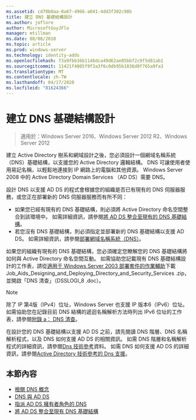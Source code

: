 ```yaml
---
ms.assetid: cd70b0aa-0a67-4966-a041-4dd3f302c98b
title: 建立 DNS 基礎結構設計
ms.author: joflore
author: MicrosoftGuyJFlo
manager: mtillman
ms.date: 08/08/2018
ms.topic: article
ms.prod: windows-server
ms.technology: identity-adds
ms.openlocfilehash: f3a9fbb36b1146dca49d62ae05bbf2c9f5d81ab1
ms.sourcegitcommit: 11421f4005f9f3a3f6c0db95b1836d0f765a9fa3
ms.translationtype: MT
ms.contentlocale: zh-TW
ms.lasthandoff: 04/17/2020
ms.locfileid: "81624366"
---
```

# <a name="creating-a-dns-infrastructure-design"></a>建立 DNS 基礎結構設計

> 適用於：Windows Server 2016、Windows Server 2012 R2、Windows Server 2012

建立 Active Directory 樹系和網域設計之後，您必須設計一個網域名稱系統（DNS）基礎結構，以支援您的 Active Directory 邏輯結構。 DNS 可讓使用者使用易記名稱，以輕鬆地連接到 IP 網路上的電腦和其他資源。 Windows Server 2008 中的 Active Directory Domain Services （AD DS）需要 DNS。

設計 DNS 以支援 AD DS 的程式會根據您的組織是否已有現有的 DNS 伺服器服務，或您正在部署新的 DNS 伺服器服務而有所不同：

- 如果您已經有現有的 DNS 基礎結構，則必須將 Active Directory 命名空間整合到該環境中。 如需詳細資訊，請參閱[將 AD DS 整合至現有的 DNS 基礎結構](../../ad-ds/plan/Integrating-AD-DS-into-an-Existing-DNS-Infrastructure.md)。
- 若您沒有 DNS 基礎結構，則必須指定並部署新的 DNS 基礎結構以支援 AD DS。 如需詳細資訊，請參閱[部署網域名稱系統（DNS）](https://docs.microsoft.com/previous-versions/windows/it-pro/windows-server-2003/cc780661(v=ws.10))。

如果您的組織有現有的 DNS 基礎結構，您必須確定您瞭解您的 DNS 基礎結構將如何與 Active Directory 命名空間互動。 如需協助您記載現有 DNS 基礎結構設計的工作表，請從[適用于 Windows Server 2003 部署套件的作業輔助](https://microsoft.com/download/details.aspx?id=9608)下載 Job_Aids_Designing_and_Deploying_Directory_and_Security_Services .zip，並開啟「DNS 清查」（DSSLOGI_8 .doc）。

> [!NOTE]
> 除了 IP 第4版（IPv4）位址，Windows Server 也支援 IP 版本6（IPv6）位址。 如需協助您在記錄目前 DNS 結構的遞迴名稱解析方法時列出 IPv6 位址的工作表，請參閱[附錄 a： DNS 清查](../../ad-ds/plan/Appendix-A--DNS-Inventory.md)。

在設計您的 DNS 基礎結構以支援 AD DS 之前，請先閱讀 DNS 階層、DNS 名稱解析程式，以及 DNS 如何支援 AD DS 的相關資訊。 如需 DNS 階層和名稱解析程式的詳細資訊，請參閱[Dns 技術參考](https://docs.microsoft.com/previous-versions/windows/it-pro/windows-server-2003/cc779926(v=ws.10))資料。 如需 DNS 如何支援 AD DS 的詳細資訊，請參閱[Active Directory 技術參考的 Dns 支援](https://docs.microsoft.com/previous-versions/windows/it-pro/windows-server-2003/cc781627(v=ws.10))。

## <a name="in-this-section"></a>本節內容

- [檢閱 DNS 概念](../../ad-ds/plan/Reviewing-DNS-Concepts.md)
- [DNS 與 AD DS](../../ad-ds/plan/DNS-and-AD-DS.md)
- [指派 AD DS 擁有者角色的 DNS](../../ad-ds/deploy/Assigning-the-DNS-for-AD-DS-Owner-Role.md)
- [將 AD DS 整合至現有 DNS 基礎結構](../../ad-ds/plan/../../ad-ds/plan/Integrating-AD-DS-into-an-Existing-DNS-Infrastructure.md)
